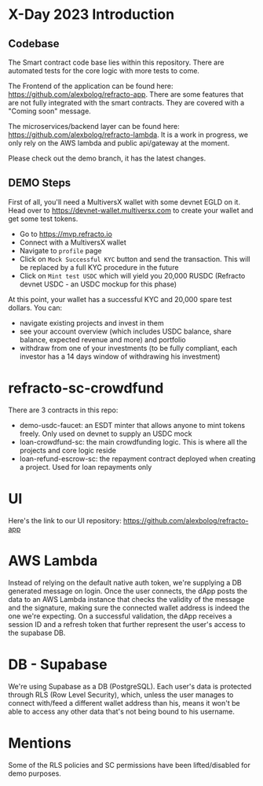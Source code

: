 # X-Day 2023 Introduction

## Codebase
The Smart contract code base lies within this repository. There are automated tests for the core logic with more tests to come.

The Frontend of the application can be found here: https://github.com/alexbolog/refracto-app. There are some features that are not fully integrated with the smart contracts. They are covered with a "Coming soon" message.

The microservices/backend layer can be found here: https://github.com/alexbolog/refracto-lambda. It is a work in progress, we only rely on the AWS lambda and public api/gateway at the moment.

Please check out the demo branch, it has the latest changes.

## DEMO Steps
First of all, you'll need a MultiversX wallet with some devnet EGLD on it.
Head over to https://devnet-wallet.multiversx.com to create your wallet and get some test tokens.

- Go to https://mvp.refracto.io
- Connect with a MultiversX wallet
- Navigate to `profile` page
- Click on `Mock Successful KYC` button and send the transaction. This will be replaced by a full KYC procedure in the future
- Click on `Mint test USDC` which will yield you 20,000 RUSDC (Refracto devnet USDC - an USDC mockup for this phase)

At this point, your wallet has a successful KYC and 20,000 spare test dollars.
You can:
- navigate existing projects and invest in them
- see your account overview (which includes USDC balance, share balance, expected revenue and more) and portfolio
- withdraw from one of your investments (to be fully compliant, each investor has a 14 days window of withdrawing his investment)


# refracto-sc-crowdfund
There are 3 contracts in this repo:
- demo-usdc-faucet: an ESDT minter that allows anyone to mint tokens freely. Only used on devnet to supply an USDC mock
- loan-crowdfund-sc: the main crowdfunding logic. This is where all the projects and core logic reside
- loan-refund-escrow-sc: the repayment contract deployed when creating a project. Used for loan repayments only

# UI

Here's the link to our UI repository: https://github.com/alexbolog/refracto-app

# AWS Lambda

Instead of relying on the default native auth token, we're supplying a DB generated message on login.
Once the user connects, the dApp posts the data to an AWS Lambda instance that checks the validity of the message and the signature, making sure the connected wallet address is indeed the one we're expecting.
On a successful validation, the dApp receives a session ID and a refresh token that further represent the user's access to the supabase DB.

# DB - Supabase
We're using Supabase as a DB (PostgreSQL). Each user's data is protected through RLS (Row Level Security), which, unless the user manages to connect with/feed a different wallet address than his, means it won't be able to access any other data that's not being bound to his username.

# Mentions
Some of the RLS policies and SC permissions have been lifted/disabled for demo purposes.
